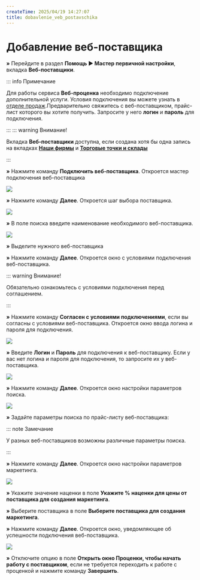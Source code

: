 ```yaml
---
createTime: 2025/04/19 14:27:07
title: dobavlenie_veb_postavschika
---
```

# Добавление веб-поставщика

**»** Перейдите в раздел **Помощь ► Мастер первичной настройки**, вкладка **Веб-поставщики**.

::: info Примечание

Для работы сервиса **Веб-проценка** необходимо подключение дополнительной услуги. Условия подключения вы можете узнать в [отделе продаж](www.tradesoft.ru/about/contacts).Предварительно свяжитесь с веб-поставщиком, прайс-лист которого вы хотите получить. Запросите у него **логин** и **пароль** для подключения.

:::
::: warning Внимание!

Вкладка **Веб-поставщики** доступна, если создана хотя бы одна запись на вкладках [**Наши фирмы**](./dobavlenie_kartochki_vashej_firmy.md) и [**Торговые точки и склады**](./dobavlenie_torgovoj_tochki_i_sklada.md)

:::

**»** Нажмите команду **Подключить веб-поставщика**. Откроется мастер подключения веб-поставщика

![](../../assets/guide/Aspose.Words.6f13226c-9016-4dda-be57-653ed66d987a.105.png)

**»** Нажмите команду **Далее**. Откроется шаг выбора поставщика.

![](../../assets/guide/Aspose.Words.6f13226c-9016-4dda-be57-653ed66d987a.106.png)

**»** В поле поиска введите наименование необходимого веб-поставщика.

![](../../assets/guide/Aspose.Words.6f13226c-9016-4dda-be57-653ed66d987a.107.png)

**»** Выделите нужного веб-поставщика

**»** Нажмите команду **Далее**. Откроется окно с условиями подключения веб-поставщика.

::: warning Внимание!

Обязательно ознакомьтесь с условиями подключения перед соглашением.

:::

**»** Нажмите команду **Согласен с условиями подключениями**, если вы согласны с условиями веб-поставщика. Откроется окно ввода логина и пароля для подключения.

![](../../assets/guide/Aspose.Words.6f13226c-9016-4dda-be57-653ed66d987a.108.png)

**»** Введите **Логин** и **Пароль** для подключения к веб-поставщику. Если у вас нет логина и пароля для подключения, то запросите их у веб-поставщика.

![](../../assets/guide/Aspose.Words.6f13226c-9016-4dda-be57-653ed66d987a.109.png)

**»** Нажмите команду **Далее**. Откроется окно настройки параметров поиска.

![](../../assets/guide/Aspose.Words.6f13226c-9016-4dda-be57-653ed66d987a.110.png)

**»** Задайте параметры поиска по прайс-листу веб-поставщика:

::: note Замечание

У разных веб-поставщиков возможны различные параметры поиска.

:::

**»** Нажмите команду **Далее**. Откроется окно настройки параметров маркетинга.

![](../../assets/guide/Aspose.Words.6f13226c-9016-4dda-be57-653ed66d987a.111.png)

**»** Укажите значение наценки в поле **Укажите % наценки для цены от поставщика для создания маркетинга**.

**»** Выберите поставщика в поле **Выберите поставщика для создания маркетинга**.

**»** Нажмите команду **Далее**. Откроется окно, уведомляющее об успешности подключения веб-поставщика.

![](../../assets/guide/Aspose.Words.6f13226c-9016-4dda-be57-653ed66d987a.112.png)

**»** Отключите опцию в поле **Открыть окно Проценки, чтобы начать работу с поставщиком**, если не требуется переходить к работе с проценкой и нажмите команду **Завершить**.